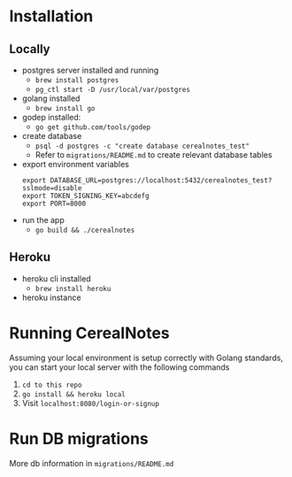 # Installation
## Locally
* postgres server installed and running
    * `brew install postgres`
    * `pg_ctl start -D /usr/local/var/postgres`
* golang installed
    * `brew install go`
* godep installed:
    * `go get github.com/tools/godep`
* create database
    * `psql -d postgres -c "create database cerealnotes_test"`
    * Refer to `migrations/README.md` to create relevant database tables
* export environment variables
    ```
    export DATABASE_URL=postgres://localhost:5432/cerealnotes_test?sslmode=disable
    export TOKEN_SIGNING_KEY=abcdefg
    export PORT=8000
    ```
* run the app
    * `go build && ./cerealnotes`

## Heroku
* heroku cli installed
    * `brew install heroku`
* heroku instance

# Running CerealNotes

Assuming your local environment is setup correctly with Golang standards, you can start your local server with the following commands

1. `cd to this repo`
2. `go install && heroku local`
3. Visit `localhost:8080/login-or-signup`

# Run DB migrations
More db information in `migrations/README.md`
